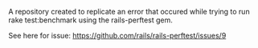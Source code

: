A repository created to replicate an error that occured while trying to run rake test:benchmark using the rails-perftest gem.

See here for issue: https://github.com/rails/rails-perftest/issues/9
